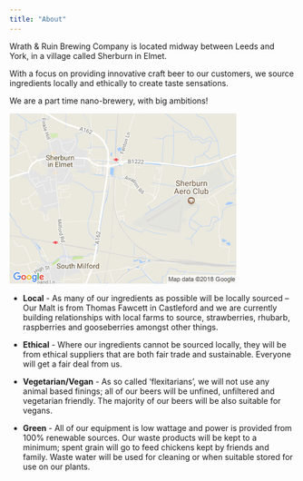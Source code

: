 ```yaml
---
title: "About"
---
```

Wrath & Ruin Brewing Company is located midway between Leeds and York, in a village called Sherburn in Elmet. 

With a focus on providing innovative craft beer to our customers, we source ingredients locally and ethically to create taste sensations. 

We are a part time nano-brewery, with big ambitions!

![Map](/img/map.png)

* **Local** - As many of our ingredients as possible will be locally sourced – Our Malt is from Thomas Fawcett in Castleford and we are currently building relationships with local farms to source, strawberries, rhubarb, raspberries and gooseberries amongst other things.

* **Ethical** - Where our ingredients cannot be sourced locally, they will be from ethical suppliers that are both fair trade and sustainable. Everyone will get a fair deal from us.

* **Vegetarian/Vegan** - As so called ‘flexitarians’, we will not use any animal based finings; all of our beers will be unfined, unfiltered and vegetarian friendly. The majority of our beers will be also suitable for vegans.

* **Green** - All of our equipment is low wattage and power is provided from 100% renewable sources. Our waste products will be kept to a minimum; spent grain will go to feed chickens kept by friends and family. Waste water will be used for cleaning or when suitable stored for use on our plants.